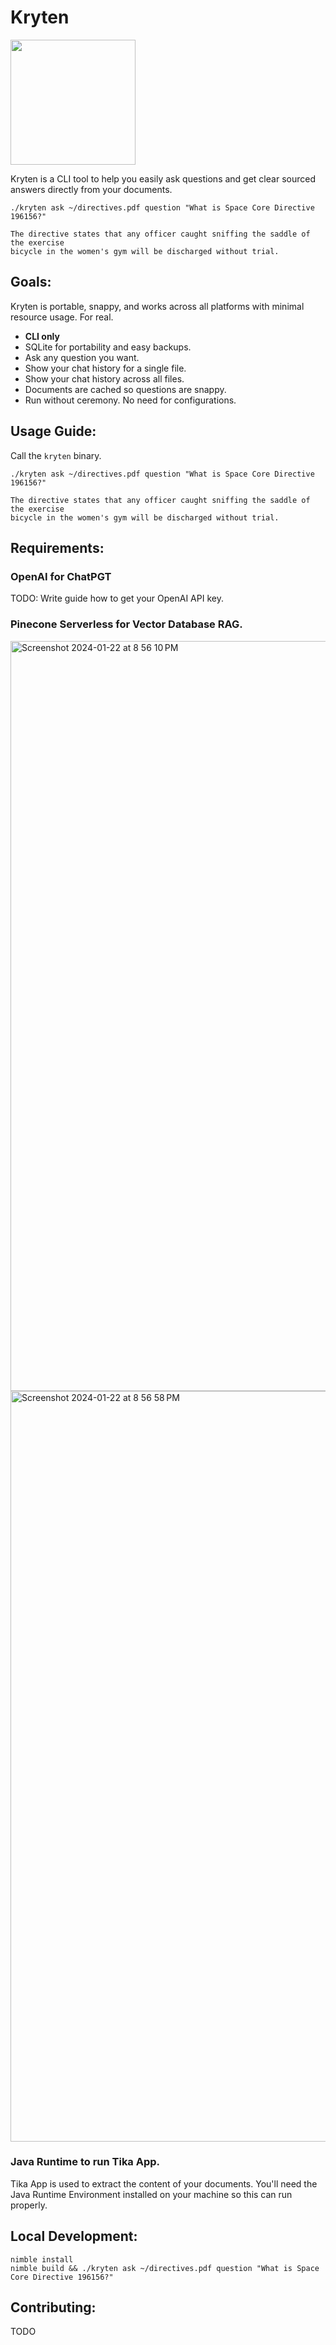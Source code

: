 # Kryten

<img src="https://github.com/sergiotapia/kryten/assets/686715/a467adad-e284-40e9-b71e-7e8153eb2bd5" width="200" />

Kryten is a CLI tool to help you easily ask questions and get clear
sourced answers directly from your documents.

```
./kryten ask ~/directives.pdf question "What is Space Core Directive 196156?"

The directive states that any officer caught sniffing the saddle of the exercise
bicycle in the women's gym will be discharged without trial.
```

## Goals:

Kryten is portable, snappy, and works across all platforms with
minimal resource usage. For real.

- **CLI only**
- SQLite for portability and easy backups.
- Ask any question you want.
- Show your chat history for a single file.
- Show your chat history across all files.
- Documents are cached so questions are snappy.
- Run without ceremony. No need for configurations.

## Usage Guide:

Call the `kryten` binary.

```
./kryten ask ~/directives.pdf question "What is Space Core Directive 196156?"

The directive states that any officer caught sniffing the saddle of the exercise
bicycle in the women's gym will be discharged without trial.
```

## Requirements:

### OpenAI for ChatPGT

TODO: Write guide how to get your OpenAI API key.

### Pinecone Serverless for Vector Database RAG.

<img width="1200" alt="Screenshot 2024-01-22 at 8 56 10 PM" src="https://github.com/sergiotapia/kryten/assets/686715/ed3a130f-3f92-4f76-8d3c-30ad3beaf6b6">

<img width="1201" alt="Screenshot 2024-01-22 at 8 56 58 PM" src="https://github.com/sergiotapia/kryten/assets/686715/796f9a3f-7bdf-451d-ab09-ae91763fc1b9">

### Java Runtime to run Tika App.

Tika App is used to extract the content of your documents. You'll
need the Java Runtime Environment installed on your machine so this
can run properly.

## Local Development:

```
nimble install
nimble build && ./kryten ask ~/directives.pdf question "What is Space Core Directive 196156?"
```

## Contributing:

TODO
